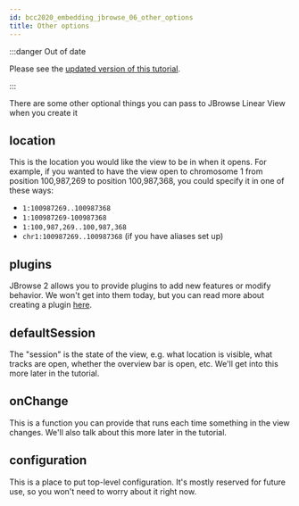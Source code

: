 ```yaml
---
id: bcc2020_embedding_jbrowse_06_other_options
title: Other options
---
```


:::danger Out of date

Please see the
[updated version of this tutorial](/docs/tutorials/embed_linear_genome_view/01_introduction).

:::

There are some other optional things you can pass to JBrowse Linear View when
you create it

## location

This is the location you would like the view to be in when it opens. For
example, if you wanted to have the view open to chromosome 1 from position
100,987,269 to position 100,987,368, you could specify it in one of these ways:

- `1:100987269..100987368`
- `1:100987269-100987368`
- `1:100,987,269..100,987,368`
- `chr1:100987269..100987368` (if you have aliases set up)

## plugins

JBrowse 2 allows you to provide plugins to add new features or modify behavior.
We won't get into them today, but you can read more about creating a plugin
[here](/docs/developer_guide/).

## defaultSession

The "session" is the state of the view, e.g. what location is visible, what
tracks are open, whether the overview bar is open, etc. We'll get into this more
later in the tutorial.

## onChange

This is a function you can provide that runs each time something in the view
changes. We'll also talk about this more later in the tutorial.

## configuration

This is a place to put top-level configuration. It's mostly reserved for future
use, so you won't need to worry about it right now.
